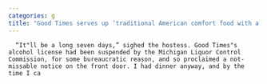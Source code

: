```yaml
---
categories: g
title: "Good Times serves up ‘traditional American comfort food with a modern twist’ on Detroit’s Avenue of Fashion"
---
```


      
      

      
      “It"ll be a long seven days,” sighed the hostess. Good Times"s alcohol license had been suspended by the Michigan Liquor Control Commission, for some bureaucratic reason, and so proclaimed a not-missable notice on the front door. I had dinner anyway, and by the time I ca